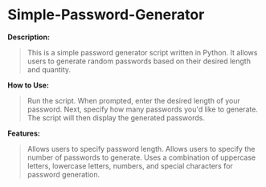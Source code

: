# Simple-Password-Generator

**Description:**
> This is a simple password generator script written in Python. It allows users to generate random passwords based on their desired length and quantity.

**How to Use:**
> Run the script.
> When prompted, enter the desired length of your password.
> Next, specify how many passwords you'd like to generate.
> The script will then display the generated passwords.

**Features:**
> Allows users to specify password length.
> Allows users to specify the number of passwords to generate.
> Uses a combination of uppercase letters, lowercase letters, numbers, and special characters for password generation.
